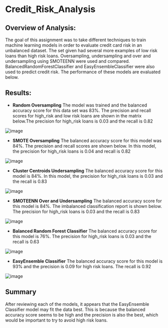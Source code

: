 # Credit_Risk_Analysis
## Overview of Analysis: 
The goal of this assignment was to take different techniques to train machine learning models in order to evaluate credit card risk in an unbalanced dataset. The set given had several more examples of low risk loans than high risk loans. Oversampling, undersampling and over and undersampling using SMOTEENN were used and compared. BalancedRandomForestClassifier and EasyEnsembleClassifier were also used to predict credit risk. The performance of these models are evaluated below. 

## Results: 
* **Random Oversampling** 
The model was trained and the balanced accuracy score for this data set was 83%. The precision and recall scores for high_risk and low risk loans are shown in the matrix below.The precision for high_risk loans is 0.03 and the recall is 0.82

![image](https://user-images.githubusercontent.com/105991478/196566356-1a3473fb-2585-4b20-82cd-c776e21be8f7.png)

* **SMOTE Oversampling**
The balanced accuracy score for this model was 84%. The precision and recall scores are shown below. In this model, the precision for high_risk loans is 0.04 and recall is 0.82

![image](https://user-images.githubusercontent.com/105991478/196566542-f3207a52-1583-47eb-acfb-7a4e513fe9e9.png)
* **Cluster Centroids Undersampling**
The balanced accuracy score for this model is 84%. In this model, the precision for high_risk loans is 0.03 and the recall is 0.83

![image](https://user-images.githubusercontent.com/105991478/196567155-42ac55ab-fc82-481e-b794-dcae083b5d2d.png)


* **SMOTEENN Over and Undersampling**
The balanced accuracy score for this model is 84%. The imbalanced classification report is shown below. The precision for high_risk loans is 0.03 and the recall is 0.83

![image](https://user-images.githubusercontent.com/105991478/196567419-5bc114d4-43d3-4d0e-a774-48837c4ec0fc.png)

* **Balanced Random Forest Classifier** The balanced accuracy score for this model is 76%. The precision for high_risk loans is 0.03 and the recall is 0.63

![image](https://user-images.githubusercontent.com/105991478/196567813-78945561-e627-426f-a5cc-fb0282415c47.png)

* **EasyEnsemble Classifier**
The balanced accuracy score for this model is 93% and the precision is 0.09 for high risk loans. The recall is 0.92 

![image](https://user-images.githubusercontent.com/105991478/196567925-7c0379b5-893a-4353-ba62-4445de3681b9.png)

## Summary

After reviewing each of the models, it appears that the EasyEnsemble Classifier model may fit the data best. This is because the balanced accuracy score seems to be high and the precision is also the best, which would be important to try to avoid high risk loans. 
